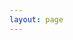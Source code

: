 ```yaml
---
layout: page
---
```


<script setup>
import {
  VPTeamPage,
  VPTeamPageTitle,
  VPTeamMembers
} from 'vitepress/theme'

const members = [
  {
    avatar: 'https://www.github.com/XXGGG.png',
    name: '谢夏戈',
    title: 'XXGGG',
    links: [
      { icon: 'github', link: 'https://github.com/XXGGG' },
      { icon: 'twitter', link: 'https://twitter.com/TWI_XXGGG' },
      { icon: 'youtube', link: 'https://space.bilibili.com/5276030' }
    ]
  },
]
</script>

<VPTeamPage>
  <VPTeamPageTitle>
    <template #title>
      XXG
    </template>
    <template #lead>
    <p>👋 我叫谢夏戈，1996年出生，我是一个Coder！</p>
    <br>
    <p>我❤️喜欢钢铁侠、蜘蛛侠</p>
    <br>
    <p>⌨️编程 💠魔方 🎮游戏 🏓乒乓球 🏹射箭 🎨画画 🎹钢琴</p>
</template>
</VPTeamPageTitle>
<VPTeamMembers
    :members="members"
  />
</VPTeamPage>
